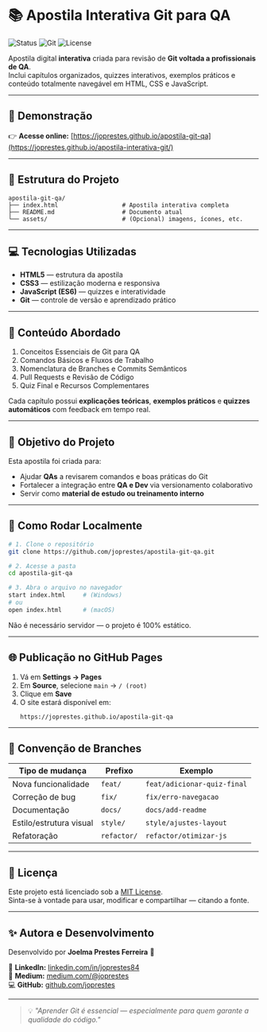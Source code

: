 # 📚 Apostila Interativa Git para QA

![Status](https://img.shields.io/badge/status-online-success?style=flat-square)
![Git](https://img.shields.io/badge/Git-para_QA-8B5CF6?style=flat-square)
![License](https://img.shields.io/badge/license-MIT-blue?style=flat-square)

Apostila digital **interativa** criada para revisão de **Git voltada a profissionais de QA**.  
Inclui capítulos organizados, quizzes interativos, exemplos práticos e conteúdo totalmente navegável em HTML, CSS e JavaScript.

---

## 🚀 Demonstração

👉 **Acesse online:** [https://joprestes.github.io/apostila-git-qa](https://joprestes.github.io/apostila-interativa-git/)

---

## 🧩 Estrutura do Projeto

```
apostila-git-qa/
├── index.html                  # Apostila interativa completa
├── README.md                   # Documento atual
└── assets/                     # (Opcional) imagens, ícones, etc.
```

---

## 💻 Tecnologias Utilizadas

- **HTML5** — estrutura da apostila  
- **CSS3** — estilização moderna e responsiva  
- **JavaScript (ES6)** — quizzes e interatividade  
- **Git** — controle de versão e aprendizado prático  

---

## 📖 Conteúdo Abordado

1. Conceitos Essenciais de Git para QA  
2. Comandos Básicos e Fluxos de Trabalho  
3. Nomenclatura de Branches e Commits Semânticos  
4. Pull Requests e Revisão de Código  
5. Quiz Final e Recursos Complementares  

Cada capítulo possui **explicações teóricas**, **exemplos práticos** e **quizzes automáticos** com feedback em tempo real.

---

## 🧠 Objetivo do Projeto

Esta apostila foi criada para:
- Ajudar **QAs** a revisarem comandos e boas práticas do Git  
- Fortalecer a integração entre **QA e Dev** via versionamento colaborativo  
- Servir como **material de estudo ou treinamento interno**  

---

## 🧪 Como Rodar Localmente

```bash
# 1. Clone o repositório
git clone https://github.com/joprestes/apostila-git-qa.git

# 2. Acesse a pasta
cd apostila-git-qa

# 3. Abra o arquivo no navegador
start index.html     # (Windows)
# ou
open index.html      # (macOS)
```

Não é necessário servidor — o projeto é 100% estático.  

---

## 🌐 Publicação no GitHub Pages

1. Vá em **Settings → Pages**  
2. Em **Source**, selecione `main` → `/ (root)`  
3. Clique em **Save**  
4. O site estará disponível em:
   ```
   https://joprestes.github.io/apostila-git-qa
   ```

---

## 🧭 Convenção de Branches

| Tipo de mudança | Prefixo | Exemplo |
|-----------------|----------|---------|
| Nova funcionalidade | `feat/` | `feat/adicionar-quiz-final` |
| Correção de bug | `fix/` | `fix/erro-navegacao` |
| Documentação | `docs/` | `docs/add-readme` |
| Estilo/estrutura visual | `style/` | `style/ajustes-layout` |
| Refatoração | `refactor/` | `refactor/otimizar-js` |

---

## 🪪 Licença

Este projeto está licenciado sob a [MIT License](LICENSE).  
Sinta-se à vontade para usar, modificar e compartilhar — citando a fonte.  

---

## ✨ Autora e Desenvolvimento

Desenvolvido por **Joelma Prestes Ferreira** 💜  

🔗 **LinkedIn:** [linkedin.com/in/joprestes84](https://www.linkedin.com/in/joprestes84/)  
📝 **Medium:** [medium.com/@joprestes](https://medium.com/@joprestes)  
💻 **GitHub:** [github.com/joprestes](https://github.com/joprestes)

---

> 💡 *"Aprender Git é essencial — especialmente para quem garante a qualidade do código."*
